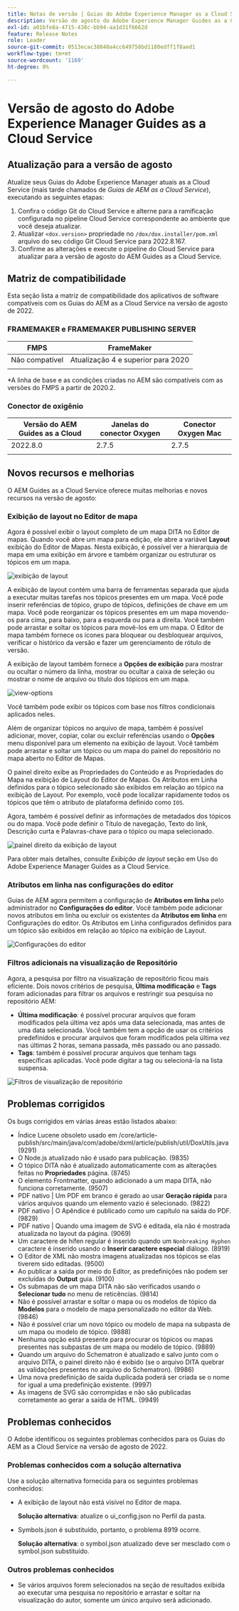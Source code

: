 ```yaml
---
title: Notas de versão | Guias do Adobe Experience Manager as a Cloud Service, versão de agosto de 2022
description: Versão de agosto do Adobe Experience Manager Guides as a Cloud Service
exl-id: a01bfe8a-4715-438c-bb94-aa1d31f6662d
feature: Release Notes
role: Leader
source-git-commit: 0513ecac38840a4cc649758bd1180edff1f8aed1
workflow-type: tm+mt
source-wordcount: '1169'
ht-degree: 0%

---
```


# Versão de agosto do Adobe Experience Manager Guides as a Cloud Service

## Atualização para a versão de agosto

Atualize seus Guias do Adobe Experience Manager atuais as a Cloud Service (mais tarde chamados de *Guias de AEM as a Cloud Service*), executando as seguintes etapas:
1. Confira o código Git do Cloud Service e alterne para a ramificação configurada no pipeline Cloud Service correspondente ao ambiente que você deseja atualizar.
1. Atualizar `<dox.version>` propriedade no `/dox/dox.installer/pom.xml` arquivo do seu código Git Cloud Service para 2022.8.167.
1. Confirme as alterações e execute o pipeline do Cloud Service para atualizar para a versão de agosto do AEM Guides as a Cloud Service.

## Matriz de compatibilidade

Esta seção lista a matriz de compatibilidade dos aplicativos de software compatíveis com os Guias do AEM as a Cloud Service na versão de agosto de 2022.

### FRAMEMAKER e FRAMEMAKER PUBLISHING SERVER

| FMPS | FrameMaker |
| --- | --- |
| Não compatível | Atualização 4 e superior para 2020 |
| | |

*A linha de base e as condições criadas no AEM são compatíveis com as versões do FMPS a partir de 2020.2.

### Conector de oxigênio

| Versão do AEM Guides as a Cloud | Janelas do conector Oxygen | Conector Oxygen Mac |
| --- | --- | --- |
| 2022.8.0 | 2.7.5 | 2.7.5 |
|  |  |  |


## Novos recursos e melhorias

O AEM Guides as a Cloud Service oferece muitas melhorias e novos recursos na versão de agosto:

### Exibição de layout no Editor de mapa

Agora é possível exibir o layout completo de um mapa DITA no Editor de mapas. Quando você abre um mapa para edição, ele abre a variável **Layout** exibição do Editor de Mapas. Nesta exibição, é possível ver a hierarquia de mapa em uma exibição em árvore e também organizar ou estruturar os tópicos em um mapa.

![exibição de layout](assets/layout-view-map.png)

A exibição de layout contém uma barra de ferramentas separada que ajuda a executar muitas tarefas nos tópicos presentes em um mapa.
Você pode inserir referências de tópico, grupo de tópicos, definições de chave em um mapa. Você pode reorganizar os tópicos presentes em um mapa movendo-os para cima, para baixo, para a esquerda ou para a direita. Você também pode arrastar e soltar os tópicos para movê-los em um mapa. O Editor de mapa também fornece os ícones para bloquear ou desbloquear arquivos, verificar o histórico da versão e fazer um gerenciamento de rótulo de versão.


A exibição de layout também fornece a **Opções de exibição** para mostrar ou ocultar o número da linha, mostrar ou ocultar a caixa de seleção ou mostrar o nome de arquivo ou título dos tópicos em um mapa.


![view-options](assets/view-options.png)

Você também pode exibir os tópicos com base nos filtros condicionais aplicados neles.

Além de organizar tópicos no arquivo de mapa, também é possível adicionar, mover, copiar, colar ou excluir referências usando o **Opções** menu disponível para um elemento na exibição de layout. Você também pode arrastar e soltar um tópico ou um mapa do painel do repositório no mapa aberto no Editor de Mapas.

O painel direito exibe as Propriedades do Conteúdo e as Propriedades do Mapa na exibição de Layout do Editor de Mapas. Os Atributos em Linha definidos para o tópico selecionado são exibidos em relação ao tópico na exibição de Layout. Por exemplo, você pode localizar rapidamente todos os tópicos que têm o atributo de plataforma definido como `IOS`.

Agora, também é possível definir as informações de metadados dos tópicos ou do mapa. Você pode definir o Título de navegação, Texto do link, Descrição curta e Palavras-chave para o tópico ou mapa selecionado.

![painel direito da exibição de layout](assets/layout-inline-attributes.png)

Para obter mais detalhes, consulte *Exibição de layout* seção em Uso do Adobe Experience Manager Guides as a Cloud Service.

### Atributos em linha nas configurações do editor

Guias de AEM agora permitem a configuração de **Atributos em linha** pelo administrador no **Configurações do editor**. Você também pode adicionar novos atributos em linha ou excluir os existentes da **Atributos em linha** em Configurações do editor.
Os Atributos em Linha configurados definidos para um tópico são exibidos em relação ao tópico na exibição de Layout.

![Configurações do editor](assets/editor-settings-inline-attributes.png)


### Filtros adicionais na visualização de Repositório

Agora, a pesquisa por filtro na visualização de repositório ficou mais eficiente. Dois novos critérios de pesquisa, **Última modificação** e **Tags** foram adicionadas para filtrar os arquivos e restringir sua pesquisa no repositório AEM:
* **Última modificação**: é possível procurar arquivos que foram modificados pela última vez após uma data selecionada, mas antes de uma data selecionada. Você também tem a opção de usar os critérios predefinidos e procurar arquivos que foram modificados pela última vez nas últimas 2 horas, semana passada, mês passado ou ano passado.
* **Tags**: também é possível procurar arquivos que tenham tags específicas aplicadas. Você pode digitar a tag ou selecioná-la na lista suspensa.

![Filtros de visualização de repositório](assets/repo-filter-search.png)


## Problemas corrigidos

Os bugs corrigidos em várias áreas estão listados abaixo:

* Índice Lucene obsoleto usado em /core/article-publish/src/main/java/com/adobe/dxml/article/publish/util/DoxUtils.java (9291)
* O Node.js atualizado não é usado para publicação. (9835)
* O tópico DITA não é atualizado automaticamente com as alterações feitas no **Propriedades** página. (8745)
* O elemento Frontmatter, quando adicionado a um mapa DITA, não funciona corretamente. (9507)
* PDF nativo | Um PDF em branco é gerado ao usar **Geração rápida** para vários arquivos quando um elemento vazio é selecionado. (9822)
* PDF nativo | O Apêndice é publicado como um capítulo na saída do PDF. (9829)
* PDF nativo | Quando uma imagem de SVG é editada, ela não é mostrada atualizada no layout da página. (9069)
* Um caractere de hífen regular é inserido quando um `Nonbreaking Hyphen` caractere é inserido usando o **Inserir caractere especial** diálogo. (8919)
* O Editor de XML não mostra imagens atualizadas nos tópicos se elas tiverem sido editadas. (9500)
* Ao publicar a saída por meio do Editor, as predefinições não podem ser excluídas do **Output** guia. (9100)
* Os submapas de um mapa DITA não são verificados usando o **Selecionar tudo** no menu de reticências. (9814)
* Não é possível arrastar e soltar o mapa ou os modelos de tópico da **Modelos** para o modelo de mapa personalizado no editor da Web. (9846)
* Não é possível criar um novo tópico ou modelo de mapa na subpasta de um mapa ou modelo de tópico. (9888)
* Nenhuma opção está presente para procurar os tópicos ou mapas presentes nas subpastas de um mapa ou modelo de tópico. (9889)
* Quando um arquivo do Schematron é atualizado e salvo junto com o arquivo DITA, o painel direito não é exibido (se o arquivo DITA quebrar as validações presentes no arquivo do Schematron). (9986)
* Uma nova predefinição de saída duplicada poderá ser criada se o nome for igual a uma predefinição existente. (9997)
* As imagens de SVG são corrompidas e não são publicadas corretamente ao gerar a saída de HTML. (9949)


## Problemas conhecidos

O Adobe identificou os seguintes problemas conhecidos para os Guias do AEM as a Cloud Service na versão de agosto de 2022.

### Problemas conhecidos com a solução alternativa

Use a solução alternativa fornecida para os seguintes problemas conhecidos:

* A exibição de layout não está visível no Editor de mapa.

  **Solução alternativa**: atualize o ui_config.json no Perfil da pasta.

* Symbols.json é substituído, portanto, o problema 8919 ocorre.

  **Solução alternativa**: o symbol.json atualizado deve ser mesclado com o symbol.json substituído.

### Outros problemas conhecidos

* Se vários arquivos forem selecionados na seção de resultados exibida ao executar uma pesquisa no repositório e arrastar e soltar na visualização do autor, somente um único arquivo será adicionado.

